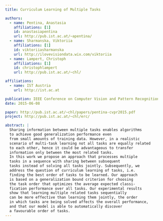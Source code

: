 ```yaml
---
title: Curriculum Learning of Multiple Tasks

authors:
  - name: Pentina, Anastasia
    affiliations: [1]
    id: anastasiapentina
    url: http://pub.ist.ac.at/~apentina/
  - name: Sharmanska, Viktoriia
    affiliations: [1]
    id: viktoriiasharmanska
    url: http://ilovevisiondata.wix.com/viktoriia
  - name: Lampert, Christoph
    affiliations: [1]
    id: christophlampert
    url: http://pub.ist.ac.at/~chl/

affiliations:
  - name: IST Austria
    url: http://ist.ac.at

publication: IEEE Conference on Computer Vision and Pattern Recognition (CVPR 2015)
date: 2015-06-08

paper: http://pub.ist.ac.at/~chl/papers/pentina-cvpr2015.pdf
project: http://pub.ist.ac.at/~chl/erc/

abstract: |
  Sharing information between multiple tasks enables algorithms
  to achieve good generalization performance even
  from small amounts of training data. However, in a realistic
  scenario of multi-task learning not all tasks are equally related
  to each other, hence it could be advantageous to transfer
  information only between the most related tasks.
  In this work we propose an approach that processes multiple
  tasks in a sequence with sharing between subsequent
  tasks instead of solving all tasks jointly. Subsequently, we
  address the question of curriculum learning of tasks, i.e.
  finding the best order of tasks to be learned. Our approach
  is based on a generalization bound criterion for choosing
  the task order that optimizes the average expected classi-
  fication performance over all tasks. Our experimental results
  show that learning multiple related tasks sequentially
  can be more effective than learning them jointly, the order
  in which tasks are being solved affects the overall performance,
  and that our model is able to automatically discover
  a favourable order of tasks.
---
```

